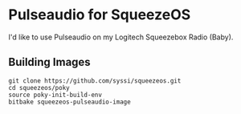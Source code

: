 Pulseaudio for SqueezeOS
========================

I'd like to use Pulseaudio on my Logitech Squeezebox Radio (Baby).


Building Images
---------------

    git clone https://github.com/syssi/squeezeos.git
    cd squeezeos/poky
    source poky-init-build-env
    bitbake squeezeos-pulseaudio-image

